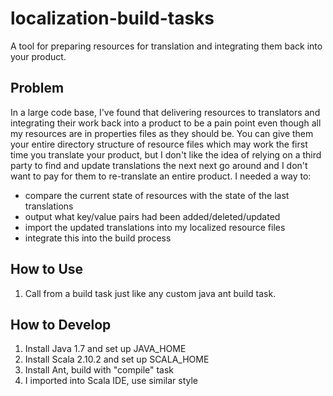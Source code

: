 localization-build-tasks
====================
A tool for preparing resources for translation and integrating them back into your product.

Problem
-------
In a large code base, I've found that delivering resources to translators and integrating their work back into a product to be a pain point even though all my resources are in 
properties files as they should be. You can give them your entire directory structure of resource files which may work the first time you translate your product, but I don't
like the idea of relying on a third party to find and update translations the next next go around and I don't want to pay for them to re-translate an entire product. I needed a way 
to:
* compare the current state of resources with the state of the last translations
* output what key/value pairs had been added/deleted/updated
* import the updated translations into my localized resource files
* integrate this into the build process

How to Use
----------
1. 	Call from a build task just like any custom java ant build task.

How to Develop
--------------
1.	Install Java 1.7 and set up JAVA_HOME
2.	Install Scala 2.10.2 and set up SCALA_HOME
3.	Install Ant, build with "compile" task
4.	I imported into Scala IDE, use similar style 
